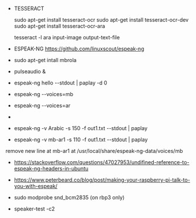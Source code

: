- TESSERACT

	sudo apt-get install tesseract-ocr
	sudo apt-get install tesseract-ocr-dev
	sudo apt-get install tesseract-ocr-ara
	
	tesseract -l ara input-image output-text-file

- ESPEAK-NG
	https://github.com/linuxscout/espeak-ng

- sudo apt-get intall mbrola

- pulseaudio &

- espeak-ng  hello --stdout | paplay -d 0
- espeak-ng --voices=mb
- espeak-ng --voices=ar
- 

- espeak-ng -v Arabic -s 150 -f out1.txt  --stdout | paplay
- espeak-ng -v mb-ar1 -s 110 -f out1.txt  --stdout | paplay


remove new line at mb-ar1 at /usr/local/share/espeak-ng-data/voices/mb

- https://stackoverflow.com/questions/47027953/undifined-reference-to-espeak-ng-headers-in-ubuntu

- https://www.peterbeard.co/blog/post/making-your-raspberry-pi-talk-to-you-with-espeak/

- sudo modprobe snd_bcm2835 (on rbp3 only)

-  speaker-test -c2
